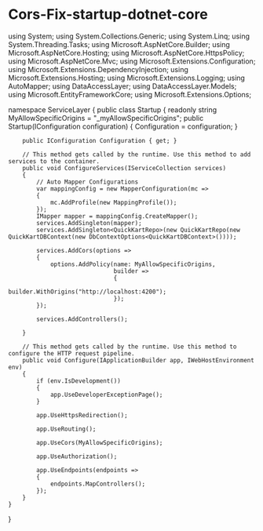 # Cors-Fix-startup-dotnet-core

using System;
using System.Collections.Generic;
using System.Linq;
using System.Threading.Tasks;
using Microsoft.AspNetCore.Builder;
using Microsoft.AspNetCore.Hosting;
using Microsoft.AspNetCore.HttpsPolicy;
using Microsoft.AspNetCore.Mvc;
using Microsoft.Extensions.Configuration;
using Microsoft.Extensions.DependencyInjection;
using Microsoft.Extensions.Hosting;
using Microsoft.Extensions.Logging;
using AutoMapper;
using DataAccessLayer;
using DataAccessLayer.Models;
using Microsoft.EntityFrameworkCore;
using Microsoft.Extensions.Options;

namespace ServiceLayer
{
    public class Startup
    {
        readonly string MyAllowSpecificOrigins = "_myAllowSpecificOrigins";
        public Startup(IConfiguration configuration)
        {
            Configuration = configuration;
        }

        public IConfiguration Configuration { get; }

        // This method gets called by the runtime. Use this method to add services to the container.
        public void ConfigureServices(IServiceCollection services)
        {
            // Auto Mapper Configurations
            var mappingConfig = new MapperConfiguration(mc =>
            {
                mc.AddProfile(new MappingProfile());
            });
            IMapper mapper = mappingConfig.CreateMapper();
            services.AddSingleton(mapper);
            services.AddSingleton<QuickKartRepo>(new QuickKartRepo(new QuickKartDBContext(new DbContextOptions<QuickKartDBContext>())));

            services.AddCors(options =>
            {
                options.AddPolicy(name: MyAllowSpecificOrigins,
                                  builder =>
                                  {
                                      builder.WithOrigins("http://localhost:4200");
                                  });
            });

            services.AddControllers();
           
        }

        // This method gets called by the runtime. Use this method to configure the HTTP request pipeline.
        public void Configure(IApplicationBuilder app, IWebHostEnvironment env)
        {
            if (env.IsDevelopment())
            {
                app.UseDeveloperExceptionPage();
            }

            app.UseHttpsRedirection();

            app.UseRouting();

            app.UseCors(MyAllowSpecificOrigins);

            app.UseAuthorization();

            app.UseEndpoints(endpoints =>
            {
                endpoints.MapControllers();
            });
        }
    }
}
